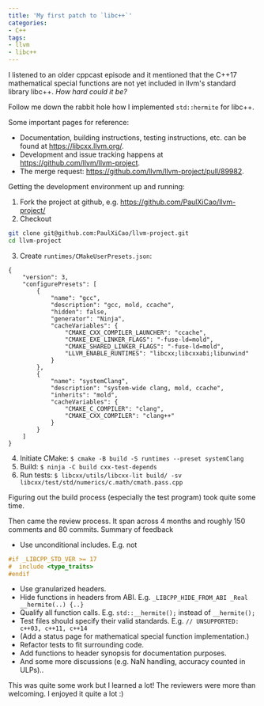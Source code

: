 ```yaml
---
title: 'My first patch to `libc++`'
categories:
- C++
tags:
- llvm
- libc++
---
```


I listened to an older cppcast episode and it mentioned that the C++17 mathematical special functions are not yet included in llvm's standard library libc++.
_How hard could it be?_

Follow me down the rabbit hole how I implemented `std::hermite` for libc++.

Some important pages for reference:
- Documentation, building instructions, testing instructions, etc. can be found at https://libcxx.llvm.org/.
- Development and issue tracking happens at https://github.com/llvm/llvm-project.
- The merge request: https://github.com/llvm/llvm-project/pull/89982.

Getting the development environment up and running:
1. Fork the project at github, e.g. https://github.com/PaulXiCao/llvm-project/
2. Checkout
```bash
git clone git@github.com:PaulXiCao/llvm-project.git
cd llvm-project
```
3. Create `runtimes/CMakeUserPresets.json`:
```
{
    "version": 3,
    "configurePresets": [
        {
            "name": "gcc",
            "description": "gcc, mold, ccache",
            "hidden": false,
            "generator": "Ninja",
            "cacheVariables": {
                "CMAKE_CXX_COMPILER_LAUNCHER": "ccache",
                "CMAKE_EXE_LINKER_FLAGS": "-fuse-ld=mold",
                "CMAKE_SHARED_LINKER_FLAGS": "-fuse-ld=mold",
                "LLVM_ENABLE_RUNTIMES": "libcxx;libcxxabi;libunwind"
            }
        },
        {
            "name": "systemClang",
            "description": "system-wide clang, mold, ccache",
            "inherits": "mold",
            "cacheVariables": {
                "CMAKE_C_COMPILER": "clang",
                "CMAKE_CXX_COMPILER": "clang++"
            }
        }
    ]
}
```
4. Initiate CMake: `$ cmake -B build -S runtimes --preset systemClang`
5. Build: `$ ninja -C build cxx-test-depends`
6. Run tests: `$ libcxx/utils/libcxx-lit build/ -sv libcxx/test/std/numerics/c.math/cmath.pass.cpp`

Figuring out the build process (especially the test program) took quite some time.

Then came the review process.
It span across 4 months and roughly 150 comments and 80 commits.
Summary of feedback
- Use unconditional includes. E.g. not
```c++
#if _LIBCPP_STD_VER >= 17
#  include <type_traits>
#endif 
```
- Use granularized headers.
- Hide functions in headers from ABI. E.g. `_LIBCPP_HIDE_FROM_ABI _Real __hermite(..) {..}`
- Qualify all function calls. E.g. `std::__hermite();` instead of `__hermite();`
- Test files should specify their valid standards. E.g. `// UNSUPPORTED: c++03, c++11, c++14`
- (Add a status page for mathematical special function implementation.)
- Refactor tests to fit surrounding code.
- Add functions to header synopsis for documentation purposes.
- And some more discussions (e.g. NaN handling, accuracy counted in ULPs)..

This was quite some work but I learned a lot! 
The reviewers were more than welcoming.
I enjoyed it quite a lot :)